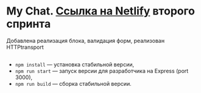 # My Chat. <a href="https://exquisite-cannoli-af7434.netlify.app/">Ссылка на Netlify</a> второго спринта

Добавлена реализация блока, валидация форм, реализован HTTPtransport
##
- `npm install` — установка стабильной версии,
- `npm run start` — запуск версии для разработчика на Express (port 3000),
- `npm run build` — сборка стабильной версии.
